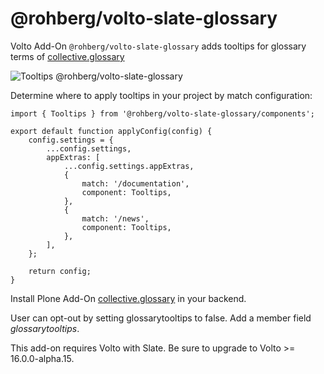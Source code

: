 # @rohberg/volto-slate-glossary

Volto Add-On `@rohberg/volto-slate-glossary` adds tooltips for glossary terms of [collective.glossary](https://github.com/collective/collective.glossary)

![Tooltips @rohberg/volto-slate-glossary](https://github.com/rohberg/volto-slate-glossary/raw/main/public/volto-slate-glossary-tooltips.png)

Determine where to apply tooltips in your project by match configuration:

    import { Tooltips } from '@rohberg/volto-slate-glossary/components';

    export default function applyConfig(config) {
        config.settings = {
            ...config.settings,
            appExtras: [
                ...config.settings.appExtras,
                {
                    match: '/documentation',
                    component: Tooltips,
                },
                {
                    match: '/news',
                    component: Tooltips,
                },
            ],
        };

        return config;
    }


Install Plone Add-On [collective.glossary](https://github.com/collective/collective.glossary) in your backend.


User can opt-out by setting glossarytooltips to false. Add a member field *glossarytooltips*.


This add-on requires Volto with Slate. Be sure to upgrade to Volto >= 16.0.0-alpha.15.
